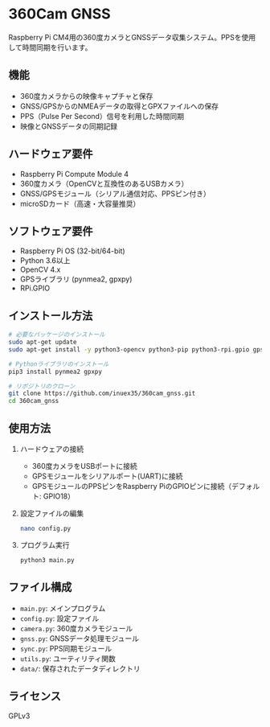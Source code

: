 # 360Cam GNSS

Raspberry Pi CM4用の360度カメラとGNSSデータ収集システム。PPSを使用して時間同期を行います。

## 機能

- 360度カメラからの映像キャプチャと保存
- GNSS/GPSからのNMEAデータの取得とGPXファイルへの保存
- PPS（Pulse Per Second）信号を利用した時間同期
- 映像とGNSSデータの同期記録

## ハードウェア要件

- Raspberry Pi Compute Module 4
- 360度カメラ（OpenCVと互換性のあるUSBカメラ）
- GNSS/GPSモジュール（シリアル通信対応、PPSピン付き）
- microSDカード（高速・大容量推奨）

## ソフトウェア要件

- Raspberry Pi OS (32-bit/64-bit)
- Python 3.6以上
- OpenCV 4.x
- GPSライブラリ (pynmea2, gpxpy)
- RPi.GPIO

## インストール方法

```bash
# 必要なパッケージのインストール
sudo apt-get update
sudo apt-get install -y python3-opencv python3-pip python3-rpi.gpio gpsd gpsd-clients

# Pythonライブラリのインストール
pip3 install pynmea2 gpxpy

# リポジトリのクローン
git clone https://github.com/inuex35/360cam_gnss.git
cd 360cam_gnss
```

## 使用方法

1. ハードウェアの接続
   - 360度カメラをUSBポートに接続
   - GPSモジュールをシリアルポート(UART)に接続
   - GPSモジュールのPPSピンをRaspberry PiのGPIOピンに接続（デフォルト: GPIO18）
   
2. 設定ファイルの編集
   ```bash
   nano config.py
   ```
   
3. プログラム実行
   ```bash
   python3 main.py
   ```

## ファイル構成

- `main.py`: メインプログラム
- `config.py`: 設定ファイル
- `camera.py`: 360度カメラモジュール
- `gnss.py`: GNSSデータ処理モジュール
- `sync.py`: PPS同期モジュール
- `utils.py`: ユーティリティ関数
- `data/`: 保存されたデータディレクトリ

## ライセンス

GPLv3
